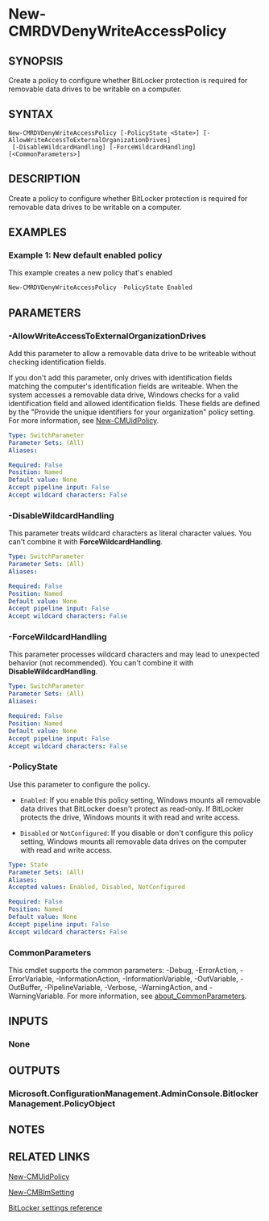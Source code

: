﻿---
external help file: AdminUI.PS.dll-Help.xml
Module Name: ConfigurationManager
ms.date: 08/18/2020
online version:
schema: 2.0.0
---

# New-CMRDVDenyWriteAccessPolicy

## SYNOPSIS

Create a policy to configure whether BitLocker protection is required for removable data drives to be writable on a computer.

## SYNTAX

```
New-CMRDVDenyWriteAccessPolicy [-PolicyState <State>] [-AllowWriteAccessToExternalOrganizationDrives]
 [-DisableWildcardHandling] [-ForceWildcardHandling] [<CommonParameters>]
```

## DESCRIPTION

Create a policy to configure whether BitLocker protection is required for removable data drives to be writable on a computer.

## EXAMPLES

### Example 1: New default enabled policy

This example creates a new policy that's enabled

```powershell
New-CMRDVDenyWriteAccessPolicy -PolicyState Enabled
```

## PARAMETERS

### -AllowWriteAccessToExternalOrganizationDrives

Add this parameter to allow a removable data drive to be writeable without checking identification fields.

If you don't add this parameter, only drives with identification fields matching the computer's identification fields are writeable. When the system accesses a removable data drive, Windows checks for a valid identification field and allowed identification fields. These fields are defined by the "Provide the unique identifiers for your organization" policy setting. For more information, see [New-CMUidPolicy](New-CMUidPolicy.md).

```yaml
Type: SwitchParameter
Parameter Sets: (All)
Aliases:

Required: False
Position: Named
Default value: None
Accept pipeline input: False
Accept wildcard characters: False
```

### -DisableWildcardHandling

This parameter treats wildcard characters as literal character values. You can't combine it with **ForceWildcardHandling**.

```yaml
Type: SwitchParameter
Parameter Sets: (All)
Aliases:

Required: False
Position: Named
Default value: None
Accept pipeline input: False
Accept wildcard characters: False
```

### -ForceWildcardHandling

This parameter processes wildcard characters and may lead to unexpected behavior (not recommended). You can't combine it with **DisableWildcardHandling**.

```yaml
Type: SwitchParameter
Parameter Sets: (All)
Aliases:

Required: False
Position: Named
Default value: None
Accept pipeline input: False
Accept wildcard characters: False
```

### -PolicyState

Use this parameter to configure the policy.

- `Enabled`: If you enable this policy setting, Windows mounts all removable data drives that BitLocker doesn't protect as read-only. If BitLocker protects the drive, Windows mounts it with read and write access.

- `Disabled` or `NotConfigured`: If you disable or don't configure this policy setting, Windows mounts all removable data drives on the computer with read and write access.

```yaml
Type: State
Parameter Sets: (All)
Aliases:
Accepted values: Enabled, Disabled, NotConfigured

Required: False
Position: Named
Default value: None
Accept pipeline input: False
Accept wildcard characters: False
```

### CommonParameters
This cmdlet supports the common parameters: -Debug, -ErrorAction, -ErrorVariable, -InformationAction, -InformationVariable, -OutVariable, -OutBuffer, -PipelineVariable, -Verbose, -WarningAction, and -WarningVariable. For more information, see [about_CommonParameters](http://go.microsoft.com/fwlink/?LinkID=113216).

## INPUTS

### None

## OUTPUTS

### Microsoft.ConfigurationManagement.AdminConsole.BitlockerManagement.PolicyObject

## NOTES

## RELATED LINKS

[New-CMUidPolicy](New-CMUidPolicy.md)

[New-CMBlmSetting](New-CMBlmSetting.md)

[BitLocker settings reference](/mem/configmgr/protect/tech-ref/bitlocker/settings#deny-write-access-to-removable-drives-not-protected-by-bitlocker)
